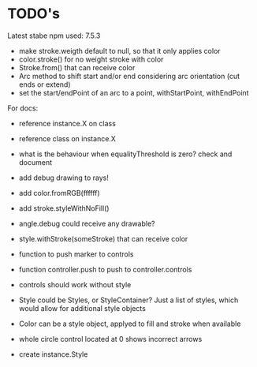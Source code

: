 TODO's
======

Latest stabe npm used: 7.5.3


+ make stroke.weigth default to null, so that it only applies color
+ color.stroke() for no weight stroke with color
+ Stroke.from() that can receive color
+ Arc method to shift start and/or end considering arc orientation (cut ends or extend)
+ set the start/endPoint of an arc to a point, withStartPoint, withEndPoint


For docs:
+ reference instance.X on class
+ reference class on instance.X

+ what is the behaviour when equalityThreshold is zero? check and document

+ add debug drawing to rays!
+ add color.fromRGB(ffffff)
+ add stroke.styleWithNoFill()
+ angle.debug could receive any drawable?
+ style.withStroke(someStroke) that can receive color

+ function to push marker to controls
+ function controller.push to push to controller.controls
+ controls should work without style

+ Style could be Styles, or StyleContainer? Just a list of styles, which would allow for additional style objects
+ Color can be a style object, applyed to fill and stroke when available

+ whole circle control located at 0 shows incorrect arrows

+ create instance.Style

